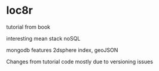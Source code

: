 # loc8r

tutorial from book

interesting mean stack
  noSQL
  
mongodb features
  2dsphere index, geoJSON
  
Changes from tutorial code
  mostly due to versioning issues